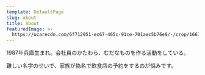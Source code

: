 ```yaml
---
template: DefaultPage
slug: about
title: About
featuredImage: >-
  https://ucarecdn.com/6f712951-ec67-465c-91ce-701aec5b76e9/-/crop/1667x1428/0,85/-/preview/
---
```

1987年兵庫生まれ。会社員のかたわら、むだなものを作る活動をしている。

難しい名字のせいで、家族が偽名で飲食店の予約をするのが悩みです。
